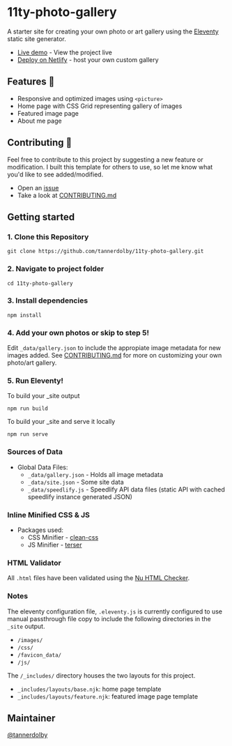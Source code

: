 # 11ty-photo-gallery

A starter site for creating your own photo or art gallery using the [Eleventy](https://github.com/11ty/eleventy) static site generator.

* [Live demo](https://11tygallery.netlify.app/) - View the project live
* [Deploy on Netlify](https://app.netlify.com/) - host your own custom gallery

## Features 🌟
- Responsive and optimized images using `<picture>`
- Home page with CSS Grid representing gallery of images
- Featured image page
- About me page

## Contributing 🧡
Feel free to contribute to this project by suggesting a new feature or modification. I built this template for others to use, so let me know what you'd like to see added/modified. 

- Open an [issue](https://github.com/tannerdolby/11ty-photo-gallery/issues)
- Take a look at [CONTRIBUTING.md](https://github.com/tannerdolby/11ty-photo-gallery/blob/master/CONTRIBUTING.md)

## Getting started

### 1. Clone this Repository
```
git clone https://github.com/tannerdolby/11ty-photo-gallery.git
```

### 2. Navigate to project folder
```
cd 11ty-photo-gallery
``` 

### 3. Install dependencies
```
npm install
```

### 4. Add your own photos or skip to step 5! 
Edit `_data/gallery.json` to include the appropiate image metadata for new images added. See [CONTRIBUTING.md](https://github.com/tannerdolby/11ty-photo-gallery/blob/master/CONTRIBUTING.md) for more on customizing your own photo/art gallery.

### 5. Run Eleventy! 
To build your _site output

```
npm run build
```

To build your _site and serve it locally

```
npm run serve
```

### Sources of Data
* Global Data Files: 
    * `_data/gallery.json` - Holds all image metadata
    * `_data/site.json` - Some site data
    * `_data/speedlify.js` - Speedlify API data files (static API with cached speedlify instance generated JSON)

### Inline Minified CSS & JS
- Packages used:
    - CSS Minifier - [clean-css](https://github.com/jakubpawlowicz/clean-css)
    - JS Minifier - [terser](https://github.com/terser/terser)

### HTML Validator
All `.html` files have been validated using the [Nu HTML Checker](https://validator.w3.org/).

### Notes
The eleventy configuration file, `.eleventy.js` is currently configured to use manual passthrough file copy to include the following directories in the `_site` output. 

- `/images/`
- `/css/`
- `/favicon_data/`
- `/js/` 

The `/_includes/` directory houses the two layouts for this project.

- `_includes/layouts/base.njk`: home page template
- `_includes/layouts/feature.njk`: featured image page template

## Maintainer
[@tannerdolby](https://github.com/tannerdolby)

